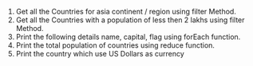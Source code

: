 1. Get all the Countries for asia continent / region using filter Method.
2. Get all the Countries with a population of less then 2 lakhs using filter Method.
3. Print the following details name, capital, flag using forEach function.
4. Print the total population of countries using reduce function.
5. Print the country which use US Dollars as currency



